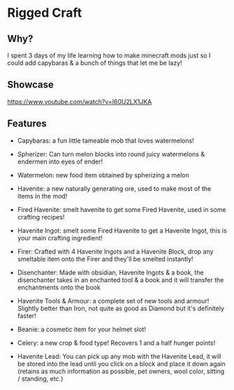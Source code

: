 # Rigged Craft

## Why?
I spent 3 days of my life learning how to make minecraft mods just so I could add capybaras & a bunch of things that let me be lazy!

## Showcase

https://www.youtube.com/watch?v=I60U2LX1JKA

## Features
- Capybaras: a fun little tameable mob that loves watermelons!

- Spherizer: Can turn melon blocks into round juicy watermelons & endermen into eyes of ender!

- Watermelon: new food item obtained by spherizing a melon

- Havenite: a new naturally generating ore, used to make most of the items in the mod!

- Fired Havenite: smelt havenite to get some Fired Havenite, used in some crafting recipes!

- Havenite Ingot: smelt some Fired Havenite to get a Havenite Ingot, this is your main crafting ingredient!

- Firer: Crafted with 4 Havenite Ingots and a Havenite Block, drop any smeltable item onto the Firer and they'll be smelted instantly!

- Disenchanter: Made with obsidian, Havenite Ingots & a book, the disenchanter takes in an enchanted tool & a book and it will transfer the enchantments onto the book

- Havenite Tools & Armour: a complete set of new tools and armour! Slightly better than Iron, not quite as good as Diamond but it's definitely faster!

- Beanie: a cosmetic item for your helmet slot!

- Celery: a new crop & food type! Recovers 1 and a half hunger points!

- Havenite Lead: You can pick up any mob with the Havenite Lead, it will be stored into the lead until you click on a block and place it down again (retains as much information as possible, pet owners, wool color, sitting / standing, etc.) 
